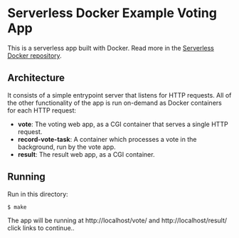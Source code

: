 # Serverless Docker Example Voting App

This is a serverless app built with Docker. Read more in the [Serverless Docker repository](https://github.com/bfirsh/serverless-docker).

## Architecture

It consists of a simple entrypoint server that listens for HTTP requests. All of the other functionality of the app is run on-demand as Docker containers for each HTTP request:

 - **vote**: The voting web app, as a CGI container that serves a single HTTP request.
 - **record-vote-task**: A container which processes a vote in the background, run by the vote app.
 - **result**: The result web app, as a CGI container.

## Running

Run in this directory:

    $ make

The app will be running at http://localhost/vote/ and http://localhost/result/ click links to continue..
